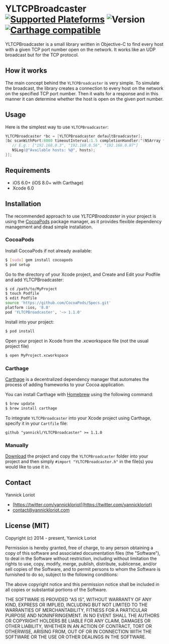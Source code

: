 # YLTCPBroadcaster [![Supported Plateforms](https://cocoapod-badges.herokuapp.com/p/YLTCPBroadcaster/badge.svg)](http://cocoadocs.org/docsets/YLTCPBroadcaster/) ![Version](https://cocoapod-badges.herokuapp.com/v/YLTCPBroadcaster/badge.svg)[![Carthage compatible](https://img.shields.io/badge/Carthage-compatible-4BC51D.svg?style=flat)](https://github.com/Carthage/Carthage)

YLTCPBroadcaster is a small library written in Objective-C to find every host with a given TCP port number open on the network. It works like an UDP broadcast but for the TCP protocol.

## How it works

The main concept behind the `YLTCPBroadcaster` is very simple. To simulate the broadcast, the library creates a  connection to every host on the network on the specified TCP port number. Then it waits for a response and in this manner it can determine whether the host is open on the given port number.

## Usage

Here is the simplest way to use `YLTCPBroadcaster`:

```objective-c
YLTCPBroadcaster *bc = [YLTCPBroadcaster defaultBroadcaster];
[bc scanWithPort:8080 timeoutInterval:1.5 completionHandler:^(NSArray *hosts) {
   // E.g.: ["192.168.0.3", "192.168.0.56", "192.168.0.87"]
   NSLog(@"Available hosts: %@", hosts);
}];
```

## Requirements

- iOS 6.0+ (iOS 8.0+ with Carthage)
- Xcode 6.0

## Installation

The recommended approach to use _YLTCPBroadcaster_ in your project is using the [CocoaPods](http://cocoapods.org/) package manager, as it provides flexible dependency management and dead simple installation.

### CocoaPods

Install CocoaPods if not already available:

``` bash
$ [sudo] gem install cocoapods
$ pod setup
```
Go to the directory of your Xcode project, and Create and Edit your Podfile and add YLTCPBroadcaster:

``` bash
$ cd /path/to/MyProject
$ touch Podfile
$ edit Podfile
source 'https://github.com/CocoaPods/Specs.git'
platform :ios, '8.0'
pod 'YLTCPBroadcaster', '~> 1.1.0'
```

Install into your project:

``` bash
$ pod install
```

Open your project in Xcode from the .xcworkspace file (not the usual project file)

``` bash
$ open MyProject.xcworkspace
```

### Carthage

[Carthage](https://github.com/Carthage/Carthage) is a decentralized dependency manager that automates the process of adding frameworks to your Cocoa application.

You can install Carthage with [Homebrew](http://brew.sh/) using the following command:

```bash
$ brew update
$ brew install carthage
```

To integrate `YLTCPBroadcaster` into your Xcode project using Carthage, specify it in your `Cartfile` file:

```ogdl
github "yannickl/YLTCPBroadcaster" >= 1.1.0
```

### Manually

[Download](https://github.com/YannickL/YLTCPBroadcaster/archive/master.zip) the project and copy the `YLTCPBroadcaster` folder into your project and then simply `#import "YLTCPBroadcaster.h"` in the file(s) you would like to use it in.

## Contact

Yannick Loriot
 - [https://twitter.com/yannickloriot](https://twitter.com/yannickloriot)
 - [contact@yannickloriot.com](mailto:contact@yannickloriot.com)


## License (MIT)

Copyright (c) 2014 - present, Yannick Loriot

Permission is hereby granted, free of charge, to any person obtaining a copy
of this software and associated documentation files (the "Software"), to deal
in the Software without restriction, including without limitation the rights
to use, copy, modify, merge, publish, distribute, sublicense, and/or sell
copies of the Software, and to permit persons to whom the Software is
furnished to do so, subject to the following conditions:

The above copyright notice and this permission notice shall be included in
all copies or substantial portions of the Software.

THE SOFTWARE IS PROVIDED "AS IS", WITHOUT WARRANTY OF ANY KIND, EXPRESS OR
IMPLIED, INCLUDING BUT NOT LIMITED TO THE WARRANTIES OF MERCHANTABILITY,
FITNESS FOR A PARTICULAR PURPOSE AND NONINFRINGEMENT. IN NO EVENT SHALL THE
AUTHORS OR COPYRIGHT HOLDERS BE LIABLE FOR ANY CLAIM, DAMAGES OR OTHER
LIABILITY, WHETHER IN AN ACTION OF CONTRACT, TORT OR OTHERWISE, ARISING FROM,
OUT OF OR IN CONNECTION WITH THE SOFTWARE OR THE USE OR OTHER DEALINGS IN
THE SOFTWARE.
